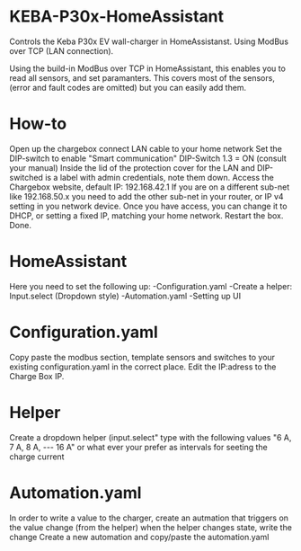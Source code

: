 # KEBA-P30x-HomeAssistant
Controls the Keba P30x EV wall-charger in HomeAssistanst. Using ModBus over TCP (LAN connection).

Using the build-in ModBus over TCP in HomeAssistant, this enables you to read all sensors, and set paramanters.
This covers most of the sensors, (error and fault codes are omitted) but you can easily add them.

# How-to
Open up the chargebox connect LAN cable to your home network
Set the DIP-switch to enable "Smart communication" DIP-Switch 1.3 = ON (consult your manual)
Inside the lid of the protection cover for the LAN and DIP-switched is a label with admin credentials, note them down.
Access the Chargebox website, default IP: 192.168.42.1 If you are on a different sub-net like 192.168.50.x you need to add the other sub-net in your router, or IP v4 setting in you network device.
Once you have access, you can change it to DHCP, or setting a fixed IP, matching your home network.
Restart the box. Done.

# HomeAssistant
Here you need to set the following up:
-Configuration.yaml
-Create a helper: Input.select (Dropdown style)
-Automation.yaml
-Setting up UI


# Configuration.yaml
Copy paste the modbus section, template sensors and switches to your existing configuration.yaml in the correct place.
Edit the IP:adress to the Charge Box IP.

# Helper
Create a dropdown helper (input.select" type with the following values
"6 A, 7 A, 8 A, --- 16 A" or what ever your prefer as intervals for seeting the charge current

# Automation.yaml
In order to write a value to the charger, create an autmation that triggers on the value change (from the helper) when the helper changes state, write the change
Create a new automation and copy/paste the automation.yaml


